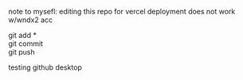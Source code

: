 note to mysefl: editing this repo for vercel deployment does not work w/wndx2 acc

git add *\
git commit\
git push

testing github desktop 
